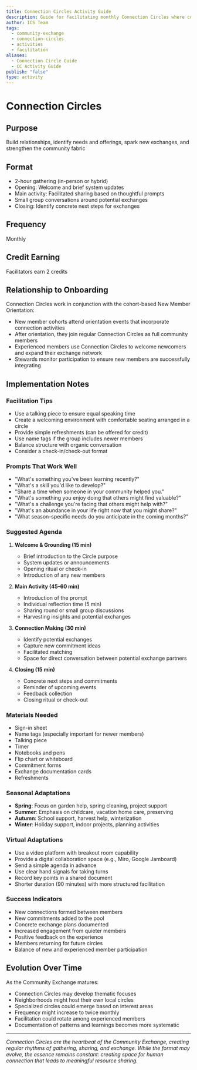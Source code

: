 ```yaml
---
title: Connection Circles Activity Guide
description: Guide for facilitating monthly Connection Circles where community members explore what they want to learn, teach, and share
author: ICS Team
tags:
  - community-exchange
  - connection-circles
  - activities
  - facilitation
aliases:
  - Connection Circle Guide
  - CC Activity Guide
publish: "false"
type: activity
---
```


# Connection Circles

## Purpose
Build relationships, identify needs and offerings, spark new exchanges, and strengthen the community fabric

## Format
- 2-hour gathering (in-person or hybrid)
- Opening: Welcome and brief system updates
- Main activity: Facilitated sharing based on thoughtful prompts
- Small group conversations around potential exchanges
- Closing: Identify concrete next steps for exchanges

## Frequency
Monthly

## Credit Earning
Facilitators earn 2 credits

## Relationship to Onboarding

Connection Circles work in conjunction with the cohort-based New Member Orientation:

- New member cohorts attend orientation events that incorporate connection activities
- After orientation, they join regular Connection Circles as full community members
- Experienced members use Connection Circles to welcome newcomers and expand their exchange network
- Stewards monitor participation to ensure new members are successfully integrating

## Implementation Notes

### Facilitation Tips
- Use a talking piece to ensure equal speaking time
- Create a welcoming environment with comfortable seating arranged in a circle
- Provide simple refreshments (can be offered for credit)
- Use name tags if the group includes newer members
- Balance structure with organic conversation
- Consider a check-in/check-out format

### Prompts That Work Well
- "What's something you've been learning recently?"
- "What's a skill you'd like to develop?"
- "Share a time when someone in your community helped you."
- "What's something you enjoy doing that others might find valuable?"
- "What's a challenge you're facing that others might help with?"
- "What's an abundance in your life right now that you might share?"
- "What season-specific needs do you anticipate in the coming months?"

### Suggested Agenda
1. **Welcome & Grounding (15 min)**
   - Brief introduction to the Circle purpose
   - System updates or announcements
   - Opening ritual or check-in
   - Introduction of any new members

2. **Main Activity (45-60 min)**
   - Introduction of the prompt
   - Individual reflection time (5 min)
   - Sharing round or small group discussions
   - Harvesting insights and potential exchanges

3. **Connection Making (30 min)**
   - Identify potential exchanges
   - Capture new commitment ideas
   - Facilitated matching
   - Space for direct conversation between potential exchange partners

4. **Closing (15 min)**
   - Concrete next steps and commitments
   - Reminder of upcoming events
   - Feedback collection
   - Closing ritual or check-out

### Materials Needed
- Sign-in sheet
- Name tags (especially important for newer members)
- Talking piece
- Timer
- Notebooks and pens
- Flip chart or whiteboard
- Commitment forms
- Exchange documentation cards
- Refreshments

### Seasonal Adaptations
- **Spring**: Focus on garden help, spring cleaning, project support
- **Summer**: Emphasis on childcare, vacation home care, preserving
- **Autumn**: School support, harvest help, winterization
- **Winter**: Holiday support, indoor projects, planning activities

### Virtual Adaptations
- Use a video platform with breakout room capability
- Provide a digital collaboration space (e.g., Miro, Google Jamboard)
- Send a simple agenda in advance
- Use clear hand signals for taking turns
- Record key points in a shared document
- Shorter duration (90 minutes) with more structured facilitation

### Success Indicators
- New connections formed between members
- New commitments added to the pool
- Concrete exchange plans documented
- Increased engagement from quieter members
- Positive feedback on the experience
- Members returning for future circles
- Balance of new and experienced member participation

## Evolution Over Time

As the Community Exchange matures:

- Connection Circles may develop thematic focuses
- Neighborhoods might host their own local circles
- Specialized circles could emerge based on interest areas
- Frequency might increase to twice monthly
- Facilitation could rotate among experienced members
- Documentation of patterns and learnings becomes more systematic

---

*Connection Circles are the heartbeat of the Community Exchange, creating regular rhythms of gathering, sharing, and exchange. While the format may evolve, the essence remains constant: creating space for human connection that leads to meaningful resource sharing.*